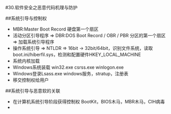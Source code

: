 #30.软件安全之恶意代码机理与防护

##系统引导与控制权

 * MBR:Master Boot Record 硬盘第一个扇区
 * 活动分区引导程序 => DBR:DOS Boot Record / OBR / PBR 分区的第一个扇区 => 加载系统引导程序
 * 操作系统引导 => NTLDR => 16bit -> 32bit/64bit，识别文件系统，读取boot.ini/hiberfil.sys，检测和配置硬件HKEY_LOCAL_MACHINE
 * 系统内核加载 
 * Windows系统装载 win32.exe csrss.exe winlogon.exe 
 * Windows登录Lsass.exe windows服务，stratup，注册表
 * 移交控制权给用户
 
##系统引导与恶意软的关联
 * 在计算机系统引导阶段获得控制权 BootKit，BIOS木马，MBR木马，CIH病毒
 * 
